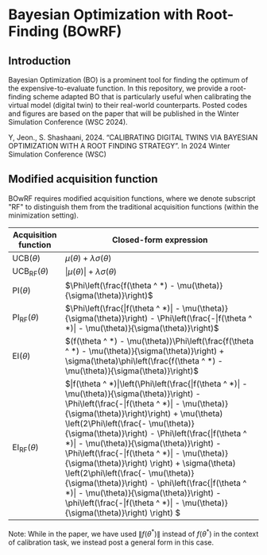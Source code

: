 # **Bayesian Optimization with Root-Finding (BOwRF)**

## Introduction
Bayesian Optimization (BO) is a prominent tool for finding the optimum of the expensive-to-evaluate function. In this repository, we provide a root-finding scheme adapted BO that is particularly useful when calibrating the virtual model (digital twin) to their real-world counterparts. Posted codes and figures are based on the paper that will be published in the Winter Simulation Conference (WSC 2024).

Y, Jeon., S. Shashaani,  2024. “CALIBRATING DIGITAL TWINS VIA BAYESIAN OPTIMIZATION WITH A ROOT FINDING STRATEGY”. In 2024 Winter Simulation Conference (WSC)

## Modified acquisition function
BOwRF requires modified acquisition functions, where we denote subscript "RF" to distinguish them from the traditional acquisition functions (within the minimization setting).

| Acquisition function | Closed-form expression |
|-----------------|-----------------|
| $\text{UCB}(\theta)$    | $\mu(\theta) + \lambda \sigma(\theta)$   |
| $\text{UCB}_{\text{RF}}(\theta)$    | $\|\mu(\theta)\| + \lambda \sigma(\theta)$   |
| $\text{PI}(\theta)$    | $\Phi\left(\frac{f(\theta ^ *) - \mu(\theta)}{\sigma(\theta)}\right)$  |
| $\text{PI}_{\text{RF}}(\theta)$    | $\Phi\left(\frac{\|f(\theta ^ *)\| - \mu(\theta)}{\sigma(\theta)}\right) - \Phi\left(\frac{-\|f(\theta ^ *)\| - \mu(\theta)}{\sigma(\theta)}\right)$  |
| $\text{EI}(\theta)$    | $(f(\theta ^ *) - \mu(\theta))\Phi\left(\frac{f(\theta ^ *) - \mu(\theta)}{\sigma(\theta)}\right) + \sigma(\theta)\phi\left(\frac{f(\theta ^ *) - \mu(\theta)}{\sigma(\theta)}\right)$  |
| $\text{EI}_{\text{RF}}(\theta)$    | $\|f(\theta ^ *)\|\left(\Phi\left(\frac{\|f(\theta ^ *)\| - \mu(\theta)}{\sigma(\theta)}\right) - \Phi\left(\frac{-\|f(\theta ^ *)\| - \mu(\theta)}{\sigma(\theta)}\right)\right) + \mu(\theta) \left(2\Phi\left(\frac{- \mu(\theta)}{\sigma(\theta)}\right)  - \Phi\left(\frac{\|f(\theta ^ *)\| - \mu(\theta)}{\sigma(\theta)}\right) - \Phi\left(\frac{-\|f(\theta ^ *)\| - \mu(\theta)}{\sigma(\theta)}\right) \right) + \sigma(\theta) \left(2\phi\left(\frac{- \mu(\theta)}{\sigma(\theta)}\right)  - \phi\left(\frac{\|f(\theta ^ *)\| - \mu(\theta)}{\sigma(\theta)}\right) - \phi\left(\frac{-\|f(\theta ^ *)\| - \mu(\theta)}{\sigma(\theta)}\right)  \right) $  |

Note: While in the paper, we have used $\|f(\theta ^ *)\|$ instead of $f(\theta ^ *)$ in the context of calibration task, we instead post a general form in this case.

